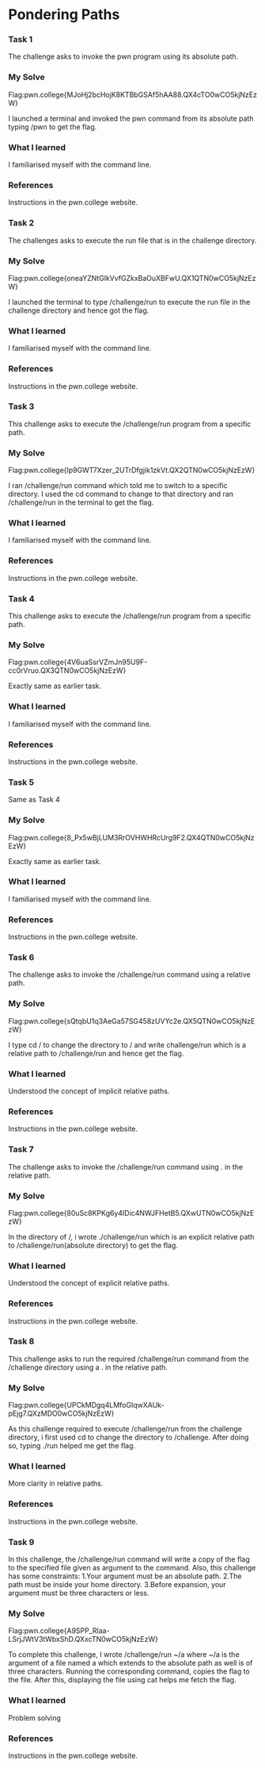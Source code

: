 
# Pondering Paths
### Task 1
The challenge asks to invoke the pwn program using its absolute path.
### My Solve
Flag:pwn.college{MJoHj2bcHojK8KTBbGSAf5hAA88.QX4cTO0wCO5kjNzEzW}

I launched a terminal and invoked the pwn command from its absolute path typing /pwn to get the flag.

### What I learned 
I familiarised myself with the command line.

### References
Instructions in the pwn.college website.


### Task 2
The challenges asks to execute the run file that is in the challenge directory.
### My Solve 
Flag:pwn.college{oneaYZNtGlkVvfGZkxBaOuXBFwU.QX1QTN0wCO5kjNzEzW}

I launched the terminal to type /challenge/run to execute the run file in the challenge directory and hence got the flag.

### What I learned
I familiarised myself with the command line.

### References
Instructions in the pwn.college website.


### Task 3
This challenge asks to execute the /challenge/run program from a specific path.
### My Solve 
Flag:pwn.college{Ip9GWT7Xzer_2UTrDfgjik1zkVt.QX2QTN0wCO5kjNzEzW}


I ran /challenge/run command which told me to switch to a specific directory. I used the cd command to change to that directory and ran /challenge/run in the terminal
to get the flag.

### What I learned
I familiarised myself with the command line.

### References
Instructions in the pwn.college website.


### Task 4
This challenge asks to execute the /challenge/run program from a specific path.
### My Solve
Flag:pwn.college{4V6uaSsrVZmJn95U9F-cc0rVruo.QX3QTN0wCO5kjNzEzW}


Exactly same as earlier task.

### What I learned
I familiarised myself with the command line.

### References
Instructions in the pwn.college website.


### Task 5
Same as Task 4
### My Solve
Flag:pwn.college{8_Px5wBjLUM3RrOVHWHRcUrg9F2.QX4QTN0wCO5kjNzEzW}

Exactly same as earlier task.

### What I learned
I familiarised myself with the command line.

### References
Instructions in the pwn.college website.


### Task 6
The challenge asks to invoke the /challenge/run command using a relative path.
### My Solve
Flag:pwn.college{sQtqbU1q3AeGa57SG458zUVYc2e.QX5QTN0wCO5kjNzEzW}

I type cd / to change the directory to / and write challenge/run which is a relative path to /challenge/run and hence get the flag.

### What I learned
Understood the concept of implicit relative paths.

### References
Instructions in the pwn.college website.


### Task 7
The challenge asks to invoke the /challenge/run command using . in the relative path.
### My Solve
Flag:pwn.college{80uSc8KPKg6y4IDic4NWJFHetB5.QXwUTN0wCO5kjNzEzW}

In the directory of /, i wrote ./challenge/run which is an explicit relative path to /challenge/run(absolute directory) to get the flag.

### What I learned
Understood the concept of  explicit relative paths.

### References
Instructions in the pwn.college website.


### Task 8
 This challenge asks to run the required /challenge/run command from the /challenge directory using a . in the relative path.
 ### My Solve
 Flag:pwn.college{UPCkMDgq4LMfoGIqwXAUk-pEjg7.QXzMDO0wCO5kjNzEzW}

 As this challenge required to execute /challenge/run from the challenge directory, i first used cd to change the directory to /challenge. After doing so,
 typing ./run helped me get the flag.

 ### What I learned
 More clarity in relative paths.

 ### References
Instructions in the pwn.college website.


### Task 9
In this challenge, the /challenge/run command will write a copy of the flag to the specified file given as argument to the command. Also, this challenge has some constraints:
1.Your argument must be an absolute path.
2.The path must be inside your home directory.
3.Before expansion, your argument must be three characters or less.
### My Solve
Flag:pwn.college{A9SPP_Rlaa-LSrjJWtV3tWbxShD.QXxcTN0wCO5kjNzEzW}

To complete this challenge, I wrote /challenge/run ~/a where ~/a is the argument of a file named a which extends to the absolute path as well is of three characters.
Running the corresponding command, copies the flag to the file. After this, displaying the file using cat helps me fetch the flag.

### What I learned
Problem solving

 ### References
Instructions in the pwn.college website.

